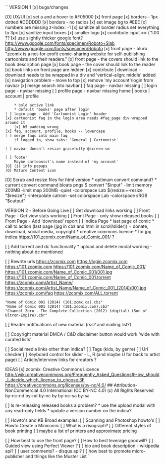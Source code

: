 ``
VERSION 1
[x] bugs/changes

[O] UX/UI
    [x] set a and a:hover to #F05000
    [x] front page
        [x] borders - 1px dotted #DDDDDD
        [x] borders - no radios
        [x] set image bg to #EEE
            [x] numbers are missing
                z-index: -1
    [x] sanitize all border radius
        set everything to 3px
    [x] sanitize input boxes
    [x] smaller logo
    [x] contribute input == ('1.00 ??
    [x] use slightly thicker google font?
        http://www.google.com/fonts/specimen/Roboto+Slab
        http://www.google.com/fonts/specimen/Roboto
    [x] front page - blurb
        "zcomix is a not-for-profit comic-sharing website for self-publishing cartoonists and their readers."
    [x] front page - the covers should link to the book description page
    [x] book page - the cover should link to the reader
    [x] book links on front page are hidden
    [x] contribute | download - download needs to be wrapped in a div and 'vertical-align: middle' added
    [x] navigation problem - move to top
    [x] remove 'my account'/login from navbar
    [x] merge search into navbar
    [ ] faq page - navbar missing
    [ ] login page - navbar missing
    [ ] profile page - navbar missing
        home  |  books  |  account  |  profile

        * bold active link
        * default 'books' page after login
    [ ] login page - Add 'Cartoonist Login' header
    [x] cartoonist faq in the login area needs #faq_page div wrapped around it
        [x] h5 padding wrong
    [x] faq, account, profile, books -- lowercase
    [ ] merge faqc into main faq
        if logged in, show tabs: 'General | Cartoonist'

    [ ] navbar doesn't resize gracefully @screen-sm

    [ ] footer
        Maybe cartoonist's name instead of 'my account'
    [O] (i) info popups
    [O] Mature Content icon

[O] Scrub and resize files for html version
    * optimum convert command?
    * current convert command bloats pngs
    $ convert "$input" -limit memory 200MB -limit map 200MB -quiet -colorspace Lab ${resize:+-resize "$resize"} -interpolate catrom -set colorspace Lab -colorspace sRGB "$output"

VERSION 2 - Before Going Live
[ ] Get download links working
[ ] Front Page - Get view stats working
[ ] Front Page - only show released books
[ ] Front Page - Add 'download' report
[ ] Indica Page
    * last page of comic
    * call to action (last page (jpg in cbz and html in scroll/slider))
        + donate, download, social media, copyright
    * creative commons licence
    * for jpg indica https://101.zcomix.com/Name_of_Comic_001/  ?

[ ] Add torrent and dc functionality
    * upload and delete modal wording - nothing about dc mentioned

[ ] Rewrite urls
    https://zcomix.com
    https://login.zcomix.com
    https://101.zcomix.com
    https://101.zcomix.com/Name_of_Comic_001/
    https://101.zcomix.com/Name_of_Comic_001/001.jpg
    https://101.zcomix.com/Name_of_Comic_001.torrent
    https://zcomix.com/Artist_Name/
    https://zcomix.com/Artist_Name/Name_of_Comic_001_(2014)/001.jpg
    https://zcomix.com/faq
    https://zcomix.com/ALL.torrent

    "Name of Comic 001 (2014) (101.zcmx.ca).cbz"
    "Name of Comic 001 (2014) (101.zcomix.com).cbz"
    "Channel Zero - The Complete Collection (2012) (digital) (Son of Ultron-Empire).cbr"

[ ] Reader notifications of new material (rss? and mailing list?)

[ ] Copyright material
    DMCA / C&D disclaimer button would work
    'wide with curated lists'

[ ] Social media links other than indica?
[ ] Tags (kids, by genre)
[ ] Url checker
[ ] Keyboard control for slider - L, R (and maybe U for back to artist page)
[ ] Article/interview links for creators ?

IDEAS
[s] zcomix: Creative Commons Licence
    http://wiki.creativecommons.org/Frequently_Asked_Questions#How_should_I_decide_which_license_to_choose.3F
    https://creativecommons.org/licenses/by-nc/4.0/     ## Attribution-NonCommercial 4.0 International (CC BY-NC 4.0)
    (c) All Rights Reserved
    by-nc-nd
    by-nd
    by-nc
    by
    by-nc-sa
    by-sa

[ ] Is re-releasing released books a problem?
    * use the upload modal with any read-only fields
    * update a version number on the indica?

[ ] Howto's and KB
    Broad examples:
    [ ] Scanning and Photoshop howto's
    [ ] Howto Create a Minicomic
    [ ] What is a risograph?
    [ ] Different styles of book printing
        [ ] maybe a list of printers and approximate pricing

[ ] How best to use the front page?
[ ] How to best leverage goodwill?
[ ] Guided view using Perfect Viewer ?
[ ] bio and book description - wikipedia api?
[ ] user comments? - disqus api?
[ ] how best to promote micro-publisher and things like the Muster List
``

